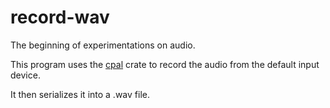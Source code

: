 # record-wav

The beginning of experimentations on audio.

This program uses the [cpal](https://crates.io/crates/cpal) crate to record the audio from the default input device.

It then serializes it into a .wav file.